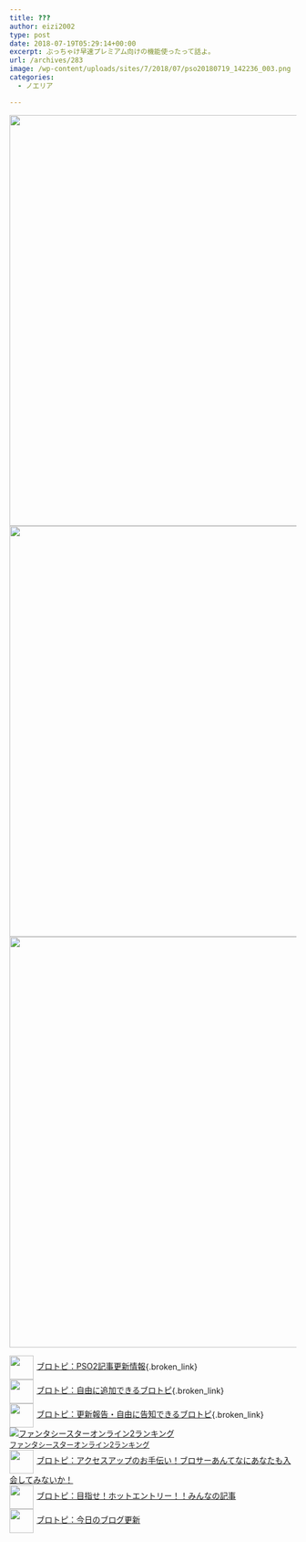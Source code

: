 ```yaml
---
title: ???
author: eizi2002
type: post
date: 2018-07-19T05:29:14+00:00
excerpt: ぶっちゃけ早速プレミアム向けの機能使ったって話よ。
url: /archives/283
image: /wp-content/uploads/sites/7/2018/07/pso20180719_142236_003.png
categories:
  - ノエリア

---
```

<a href="http://inubousaki-ikkai.kir.jp/eizi2002/pso/wp-content/uploads/sites/7/2018/07/pso20180719_141956_000.png" rel="lightbox[283]"><img loading="lazy" class="alignnone size-full wp-image-285" src="http://inubousaki-ikkai.kir.jp/eizi2002/pso/wp-content/uploads/sites/7/2018/07/pso20180719_141956_000.png" alt="" width="1280" height="720" srcset="http://inubousaki-ikkai.kir.jp/eizi2002/pso/wp-content/uploads/sites/7/2018/07/pso20180719_141956_000.png 1280w, http://inubousaki-ikkai.kir.jp/eizi2002/pso/wp-content/uploads/sites/7/2018/07/pso20180719_141956_000-300x169.png 300w, http://inubousaki-ikkai.kir.jp/eizi2002/pso/wp-content/uploads/sites/7/2018/07/pso20180719_141956_000-768x432.png 768w, http://inubousaki-ikkai.kir.jp/eizi2002/pso/wp-content/uploads/sites/7/2018/07/pso20180719_141956_000-1024x576.png 1024w" sizes="(max-width: 1280px) 100vw, 1280px" /></a> <a href="http://inubousaki-ikkai.kir.jp/eizi2002/pso/wp-content/uploads/sites/7/2018/07/pso20180719_142236_003.png" rel="lightbox[283]"><img loading="lazy" class="alignnone size-full wp-image-286" src="http://inubousaki-ikkai.kir.jp/eizi2002/pso/wp-content/uploads/sites/7/2018/07/pso20180719_142236_003.png" alt="" width="1280" height="720" srcset="http://inubousaki-ikkai.kir.jp/eizi2002/pso/wp-content/uploads/sites/7/2018/07/pso20180719_142236_003.png 1280w, http://inubousaki-ikkai.kir.jp/eizi2002/pso/wp-content/uploads/sites/7/2018/07/pso20180719_142236_003-300x169.png 300w, http://inubousaki-ikkai.kir.jp/eizi2002/pso/wp-content/uploads/sites/7/2018/07/pso20180719_142236_003-768x432.png 768w, http://inubousaki-ikkai.kir.jp/eizi2002/pso/wp-content/uploads/sites/7/2018/07/pso20180719_142236_003-1024x576.png 1024w" sizes="(max-width: 1280px) 100vw, 1280px" /></a> <a href="http://inubousaki-ikkai.kir.jp/eizi2002/pso/wp-content/uploads/sites/7/2018/07/pso20180719_142831_008.png" rel="lightbox[283]"><img loading="lazy" class="alignnone size-full wp-image-287" src="http://inubousaki-ikkai.kir.jp/eizi2002/pso/wp-content/uploads/sites/7/2018/07/pso20180719_142831_008.png" alt="" width="1280" height="720" srcset="http://inubousaki-ikkai.kir.jp/eizi2002/pso/wp-content/uploads/sites/7/2018/07/pso20180719_142831_008.png 1280w, http://inubousaki-ikkai.kir.jp/eizi2002/pso/wp-content/uploads/sites/7/2018/07/pso20180719_142831_008-300x169.png 300w, http://inubousaki-ikkai.kir.jp/eizi2002/pso/wp-content/uploads/sites/7/2018/07/pso20180719_142831_008-768x432.png 768w, http://inubousaki-ikkai.kir.jp/eizi2002/pso/wp-content/uploads/sites/7/2018/07/pso20180719_142831_008-1024x576.png 1024w" sizes="(max-width: 1280px) 100vw, 1280px" /></a>

[<img src="https://blogcircle.jp/thumb/commu/163/1" style="width:3em !important;height:3em !important;vertical-align:middle;margin-right:.4em;" />ブロトピ：PSO2記事更新情報][1]{.broken_link}  
[<img src="https://blogcircle.jp/thumb/commu/583/3" style="width:3em !important;height:3em !important;vertical-align:middle;margin-right:.4em;" />ブロトピ：自由に追加できるブロトピ][2]{.broken_link}  
[<img src="https://blogcircle.jp/thumb/commu/677/2" style="width:3em !important;height:3em !important;vertical-align:middle;margin-right:.4em;" />ブロトピ：更新報告・自由に告知できるブロトピ][3]{.broken_link}  
<a href="//blog.with2.net/link/?1901224:2510" target="_blank"><img src="https://blog.with2.net/img/banner/c/banner_1/br_c_2510_1.gif" title="ファンタシースターオンライン2ランキング" /></a>  
<a href="//blog.with2.net/link/?1901224:2510" target="_blank" style="font-size: 0.9em;">ファンタシースターオンライン2ランキング</a>  
[<img src="https://blogcircle.jp/thumb/commu/853/2" style="width:3em !important;height:3em !important;vertical-align:middle;margin-right:.4em;" />ブロトピ：アクセスアップのお手伝い！ブロサーあんてなにあなたも入会してみないか！][4]  
[<img src="https://blogcircle.jp/thumb/commu/1097/6" style="width:3em !important;height:3em !important;vertical-align:middle;margin-right:.4em;" />ブロトピ：目指せ！ホットエントリー！！みんなの記事][5]  
[<img src="https://blogcircle.jp/thumb/commu/414/2" style="width:3em !important;height:3em !important;vertical-align:middle;margin-right:.4em;" />ブロトピ：今日のブログ更新][6]

 [1]: https://blogcircle.jp/commu/163/topic/2
 [2]: https://blogcircle.jp/commu/583/topic/6
 [3]: https://blogcircle.jp/commu/677/topic/3
 [4]: https://blogcircle.jp/commu/853/topic/4
 [5]: https://blogcircle.jp/commu/1097/topic/1
 [6]: https://blogcircle.jp/commu/414/topic/3